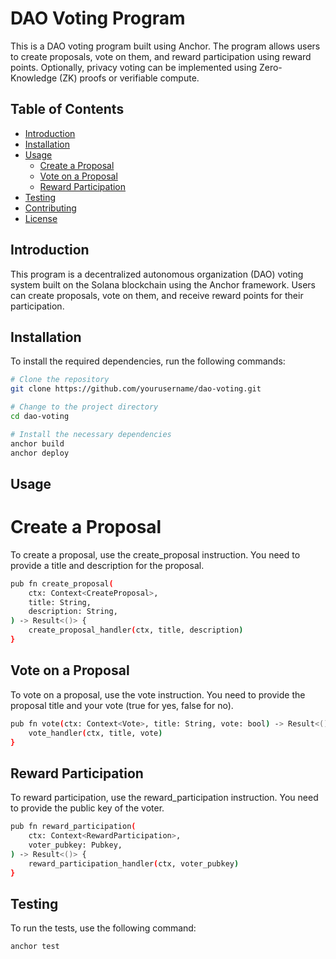 # DAO Voting Program

This is a DAO voting program built using Anchor. The program allows users to create proposals, vote on them, and reward participation using reward points. Optionally, privacy voting can be implemented using Zero-Knowledge (ZK) proofs or verifiable compute.

## Table of Contents

- [Introduction](#introduction)
- [Installation](#installation)
- [Usage](#usage)
  - [Create a Proposal](#create-a-proposal)
  - [Vote on a Proposal](#vote-on-a-proposal)
  - [Reward Participation](#reward-participation)
- [Testing](#testing)
- [Contributing](#contributing)
- [License](#license)

## Introduction

This program is a decentralized autonomous organization (DAO) voting system built on the Solana blockchain using the Anchor framework. Users can create proposals, vote on them, and receive reward points for their participation.

## Installation

To install the required dependencies, run the following commands:

```bash
# Clone the repository
git clone https://github.com/yourusername/dao-voting.git

# Change to the project directory
cd dao-voting

# Install the necessary dependencies
anchor build
anchor deploy
```
## Usage

# Create a Proposal
To create a proposal, use the create_proposal instruction. You need to provide a title and description for the proposal.

```bash
pub fn create_proposal(
    ctx: Context<CreateProposal>,
    title: String,
    description: String,
) -> Result<()> {
    create_proposal_handler(ctx, title, description)
}
```

## Vote on a Proposal
To vote on a proposal, use the vote instruction. You need to provide the proposal title and your vote (true for yes, false for no).

```bash
pub fn vote(ctx: Context<Vote>, title: String, vote: bool) -> Result<()> {
    vote_handler(ctx, title, vote)
}
```

## Reward Participation
To reward participation, use the reward_participation instruction. You need to provide the public key of the voter.

```bash
pub fn reward_participation(
    ctx: Context<RewardParticipation>,
    voter_pubkey: Pubkey,
) -> Result<()> {
    reward_participation_handler(ctx, voter_pubkey)
}
```

## Testing
To run the tests, use the following command:

```bash
anchor test
```
